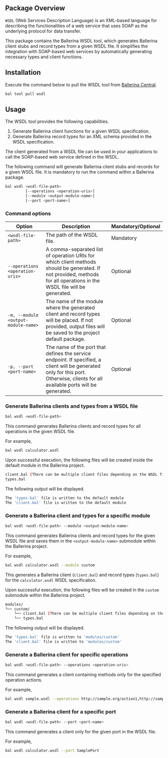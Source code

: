 ## Package Overview

`WSDL` (Web Services Description Language) is an XML-based language for describing the functionalities of a web service that uses SOAP as the underlying protocol for data transfer.  

This package contains the Ballerina WSDL tool, which generates Ballerina client stubs and record types from a given WSDL file. It simplifies the integration with SOAP-based web services by automatically generating necessary types and client functions.

## Installation

Execute the command below to pull the WSDL tool from [Ballerina Central](https://central.ballerina.io/ballerina/wsdl/latest).

```bash
bal tool pull wsdl
```

## Usage

The WSDL tool provides the following capabilities.

1. Generate Ballerina client functions for a given WSDL specification.
2. Generate Ballerina record types for an XML schema provided in the WSDL specification.

The client generated from a WSDL file can be used in your applications to call the SOAP-based web service defined in the WSDL.

The following command will generate Ballerina client stubs and records for a given WSDL file. It is mandatory to run the command within a Ballerina package.

```bash
bal wsdl <wsdl-file-path>
         [--operations <operation-uris>]
         [--module <output-module-name>]
         [--port <port-name>]
```

### Command options

| Option | Description | Mandatory/Optional |
|--------|-------------|--------------------|
| `<wsdl-file-path>` | The path of the WSDL file. | Mandatory |
| `--operations <operation-uris>` | A comma-separated list of operation URIs for which client methods should be generated. If not provided, methods for all operations in the WSDL file will be generated. | Optional |
| `-m, --module <output-module-name>` | The name of the module where the generated client and record types will be placed. If not provided, output files will be saved to the project default package. | Optional |
| `-p, --port <port-name>` | The name of the port that defines the service endpoint. If specified, a client will be generated only for this port. Otherwise, clients for all available ports will be generated. | Optional |

### Generate Ballerina clients and types from a WSDL file

```bash
bal wsdl <wsdl-file-path>
```

This command generates Ballerina clients and record types for all operations in the given WSDL file.

For example,

```bash
bal wsdl calculator.wsdl
```

Upon successful execution, the following files will be created inside the default module in the Ballerina project.

```bash
client.bal (There can be multiple client files depending on the WSDL file)
types.bal
```

The following output will be displayed.

```bash
The 'types.bal' file is written to the default module
The 'client.bal' file is written to the default module
```

### Generate a Ballerina client and types for a specific module

```bash
bal wsdl <wsdl-file-path> --module <output-module-name>
```

This command generates Ballerina clients and record types for the given WSDL file and saves them in the `<output-module-name>` submodule within the Ballerina project.

For example,

```bash
bal wsdl calculator.wsdl --module custom
```

This generates a Ballerina client (`client.bal`) and record types (`types.bal`) for the `calculator.wsdl` WSDL specification.

Upon successful execution, the following files will be created in the `custom` submodule within the Ballerina project.

```bash
modules/
└── custom/
    └── client.bal (There can be multiple client files depending on the WSDL file)
    └── types.bal
```

The following output will be displayed.

```bash
The 'types.bal' file is written to 'modules/custom'
The 'client.bal' file is written to 'modules/custom'
```

### Generate a Ballerina client for specific operations

```bash
bal wsdl <wsdl-file-path> --operations <operation-uris>
```

This command generates a client containing methods only for the specified operation actions.

For example,

```bash
bal wsdl sample.wsdl --operations http://sample.org/action1,http://sample.org/action2
```

### Generate a Ballerina client for a specific port

```bash
bal wsdl <wsdl-file-path> --port <port-name>
```

This command generates a client only for the given port in the WSDL file.

For example,

```bash
bal wsdl calculator.wsdl --port SamplePort
```
